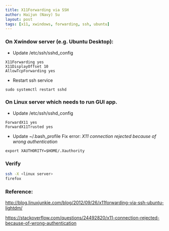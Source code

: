 ```yaml
---
title: X11Forwarding via SSH
author: Haijun (Navy) Su
layout: post
tags: [x11, xwindows, forwarding, ssh, ubuntu]
---
```


### On Xwindow server (e.g. Ubuntu Desktop):

* Update /etc/ssh/sshd_config

``` 
X11Forwarding yes
X11DisplayOffset 10
AllowTcpForwarding yes
```

* Restart ssh service

```
sudo systemctl restart sshd
```

### On Linux server which needs to run GUI app.

* Update /etc/ssh/sshd_config

```
ForwardX11 yes
ForwardX11Trusted yes
```

* Update ~/.bash_profile
Fix error: *X11 connection rejected because of wrong authentication*

``` 
export XAUTHORITY=$HOME/.Xauthority
```

### Verify

``` bash
ssh -X <linux server>
firefox
```

### Reference:
<http://blog.linuxjunkie.com/blog/2012/09/26/x11forwarding-via-ssh-ubuntu-lightdm/>

<https://stackoverflow.com/questions/24492820/x11-connection-rejected-because-of-wrong-authentication>

